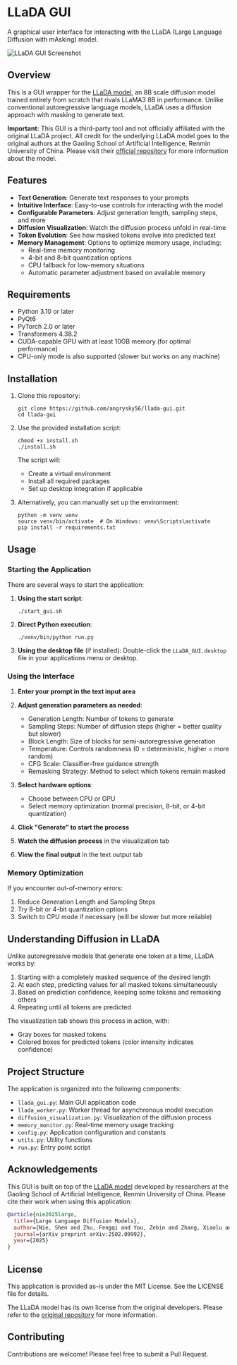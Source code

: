 # LLaDA GUI

A graphical user interface for interacting with the LLaDA (Large Language Diffusion with mAsking) model.

![LLaDA GUI Screenshot](![image](https://github.com/user-attachments/assets/db0b378a-61c3-4934-b422-ea0b925e2c5c)
)

## Overview

This is a GUI wrapper for the [LLaDA model](https://github.com/ML-GSAI/LLaDA), an 8B scale diffusion model trained entirely from scratch that rivals LLaMA3 8B in performance. Unlike conventional autoregressive language models, LLaDA uses a diffusion approach with masking to generate text.

**Important:** This GUI is a third-party tool and not officially affiliated with the original LLaDA project. All credit for the underlying LLaDA model goes to the original authors at the Gaoling School of Artificial Intelligence, Renmin University of China. Please visit their [official repository](https://github.com/ML-GSAI/LLaDA) for more information about the model.

## Features

- **Text Generation**: Generate text responses to your prompts
- **Intuitive Interface**: Easy-to-use controls for interacting with the model
- **Configurable Parameters**: Adjust generation length, sampling steps, and more
- **Diffusion Visualization**: Watch the diffusion process unfold in real-time
- **Token Evolution**: See how masked tokens evolve into predicted text
- **Memory Management**: Options to optimize memory usage, including:
  - Real-time memory monitoring
  - 4-bit and 8-bit quantization options
  - CPU fallback for low-memory situations
  - Automatic parameter adjustment based on available memory

## Requirements

- Python 3.10 or later
- PyQt6
- PyTorch 2.0 or later
- Transformers 4.38.2
- CUDA-capable GPU with at least 10GB memory (for optimal performance)
- CPU-only mode is also supported (slower but works on any machine)

## Installation

1. Clone this repository:
   ```
   git clone https://github.com/angrysky56/llada-gui.git
   cd llada-gui
   ```

2. Use the provided installation script:
   ```
   chmod +x install.sh
   ./install.sh
   ```
   
   The script will:
   - Create a virtual environment
   - Install all required packages
   - Set up desktop integration if applicable

3. Alternatively, you can manually set up the environment:
   ```
   python -m venv venv
   source venv/bin/activate  # On Windows: venv\Scripts\activate
   pip install -r requirements.txt
   ```

## Usage

### Starting the Application

There are several ways to start the application:

1. **Using the start script**:
   ```
   ./start_gui.sh
   ```

2. **Direct Python execution**:
   ```
   ./venv/bin/python run.py
   ```

3. **Using the desktop file** (if installed):
   Double-click the `LLaDA_GUI.desktop` file in your applications menu or desktop.

### Using the Interface

1. **Enter your prompt in the text input area**
2. **Adjust generation parameters as needed**:
   - Generation Length: Number of tokens to generate
   - Sampling Steps: Number of diffusion steps (higher = better quality but slower)
   - Block Length: Size of blocks for semi-autoregressive generation
   - Temperature: Controls randomness (0 = deterministic, higher = more random)
   - CFG Scale: Classifier-free guidance strength
   - Remasking Strategy: Method to select which tokens remain masked

3. **Select hardware options**:
   - Choose between CPU or GPU
   - Select memory optimization (normal precision, 8-bit, or 4-bit quantization)

4. **Click "Generate" to start the process**
5. **Watch the diffusion process** in the visualization tab
6. **View the final output** in the text output tab

### Memory Optimization

If you encounter out-of-memory errors:

1. Reduce Generation Length and Sampling Steps
2. Try 8-bit or 4-bit quantization options
3. Switch to CPU mode if necessary (will be slower but more reliable)

## Understanding Diffusion in LLaDA

Unlike autoregressive models that generate one token at a time, LLaDA works by:

1. Starting with a completely masked sequence of the desired length
2. At each step, predicting values for all masked tokens simultaneously
3. Based on prediction confidence, keeping some tokens and remasking others
4. Repeating until all tokens are predicted

The visualization tab shows this process in action, with:
- Gray boxes for masked tokens
- Colored boxes for predicted tokens (color intensity indicates confidence)

## Project Structure

The application is organized into the following components:

- `llada_gui.py`: Main GUI application code
- `llada_worker.py`: Worker thread for asynchronous model execution
- `diffusion_visualization.py`: Visualization of the diffusion process
- `memory_monitor.py`: Real-time memory usage tracking
- `config.py`: Application configuration and constants
- `utils.py`: Utility functions
- `run.py`: Entry point script

## Acknowledgements

This GUI is built on top of the [LLaDA model](https://github.com/ML-GSAI/LLaDA) developed by researchers at the Gaoling School of Artificial Intelligence, Renmin University of China. Please cite their work when using this application:

```bibtex
@article{nie2025large,
  title={Large Language Diffusion Models},
  author={Nie, Shen and Zhu, Fengqi and You, Zebin and Zhang, Xiaolu and Ou, Jingyang and Hu, Jun and Zhou, Jun and Lin, Yankai and Wen, Ji-Rong and Li, Chongxuan},
  journal={arXiv preprint arXiv:2502.09992},
  year={2025}
}
```

## License

This application is provided as-is under the MIT License. See the LICENSE file for details.

The LLaDA model has its own license from the original developers. Please refer to the [original repository](https://github.com/ML-GSAI/LLaDA) for more information.

## Contributing

Contributions are welcome! Please feel free to submit a Pull Request.
